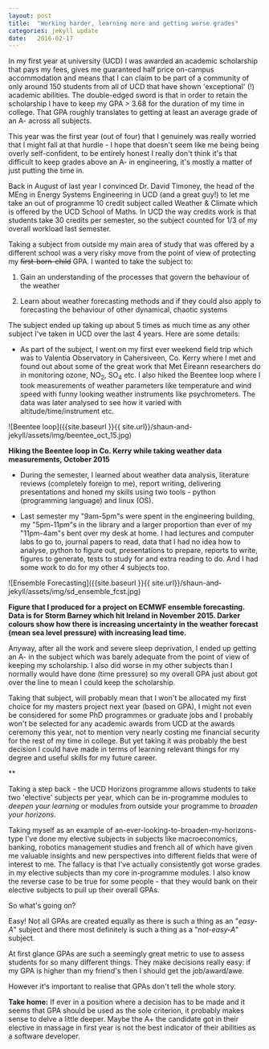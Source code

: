 ```yaml
---
layout: post
title:  "Working harder, learning more and getting worse grades"
categories: jekyll update
date:   2016-02-17
---
```


In my first year at university (UCD) I was awarded an academic scholarship that pays my 
fees, gives me guaranteed
half price on-campus accommodation and means that I can claim to be part of a 
community of only around
150 students from all of UCD that have shown 'exceptional' (!) academic abilities.
The double-edged sword is that in order to retain the scholarship I have to keep my 
GPA > 3.68 for
the duration of my time in college. That GPA roughly translates to getting at 
least an average grade of an A- across all subjects.

This year was the first year (out of four) that I genuinely was really worried that I might fall at
that hurdle - I hope that doesn't seem like me being being overly self-confident, 
to be entirely honest I really don't think it's that difficult
to keep grades above an A- in engineering, it's mostly a matter of just putting the
time in.

Back in August of last year I convinced Dr. David Timoney, the head of the 
MEng in Energy Systems Engineering in UCD (and a great guy!) to let me take an 
out of programme
10 credit subject called Weather & Climate which is offered by the UCD School of Maths. 
In UCD the way credits 
work is that students take 30 credits per semester, so the subject counted
for 1/3 of my overall workload last semester.

Taking a subject from outside my main area of study that was offered by a different school
was a very risky move from the point
of view of protecting my <s>first-born-child</s> GPA. 
I wanted to take the subject to:

1. Gain an understanding of the processes that govern the behaviour of the weather

2. Learn about weather forecasting methods and if they could also apply to forecasting
the behaviour of other dynamical, chaotic systems

The subject ended up taking up about 5 times as much time as any other subject I've taken
in UCD over the last 4 years. Here are some details:

- As part of the subject, I went on my first ever weekend field trip which was to Valentia Observatory in 
Cahersiveen, Co. Kerry 
where I met and found out about some of the great work that Met Éireann 
researchers do in monitoring ozone, NO<sub>2</sub>, SO<sub>4</sub> etc. I also
hiked the Beentee loop where I took measurements of weather parameters like
temperature and wind speed
with funny looking weather instruments like psychrometers. The data was later
analysed to see how it varied with altitude/time/instrument etc.

![Beentee loop]({{site.baseurl }}{{ site.url}}/shaun-and-jekyll/assets/img/beentee_oct_15.jpg)

**Hiking the Beentee loop in Co. Kerry while taking weather data measurements, October 2015**

- During the semester, I learned about weather data analysis, literature reviews (completely foreign to me), 
report writing, delivering presentations and honed my skills using two tools - python (programming language) 
and linux (OS).

- Last semester my "9am-5pm"s were spent in the engineering building, my "5pm-11pm"s in 
the library and a larger proportion than ever of my "11pm-4am"s
bent over my desk at home. I had lectures and 
computer labs to go to, journal papers to read, data that I had no idea how to analyse, 
python to figure out, presentations to prepare,
reports to write, figures to generate, tests to study for and extra reading to do. 
And I had some work to do for my other 4 subjects too.

![Ensemble Forecasting]({{site.baseurl }}{{ site.url}}/shaun-and-jekyll/assets/img/sd_ensemble_fcst.jpg)

**Figure that I produced for a project on ECMWF ensemble forecasting. Data is for Storm Barney
which hit Ireland in November 2015. Darker colours show how there is increasing uncertainty
in the weather forecast (mean sea level pressure) with increasing lead time.**

Anyway, after all the work and severe sleep deprivation, I ended up getting an A- in the subject 
which was barely adequate from the point of view of keeping my scholarship. 
I also did worse in my other subjects than I normally 
would have done (time pressure)
so my overall GPA just about got over the line to mean I could keep 
the scholarship. 

Taking that subject, will probably 
mean that I won't be allocated my first choice for my masters
project next year (based on GPA), I might not even be considered for 
some PhD programmes or graduate jobs and I probably won't 
be selected for
any academic awards from UCD at the awards ceremony this year, not to mention very nearly 
costing me financial security for the rest of my 
time in college. But yet taking it was probably the best 
decision I could have made in terms of learning relevant things for my degree 
and useful skills for my future career. 

**

Taking a step back - the UCD Horizons programme allows 
students to take two 'elective' subjects per year,
which can be in-programme modules to *deepen your learning* or
modules from outside your programme to *broaden your horizons*.

Taking myself as an example of an-ever-looking-to-broaden-my-horizons-type I've done my elective
subjects in subjects like macroeconomics, banking, robotics
management studies and french all of which have given me valuable
insights and new perspectives into different fields that were of interest to me.
The fallacy is that I've actually consistently got worse grades in my elective 
subjects than my core in-programme modules. I also know the reverse case to be
true for some people - that they would bank on their elective subjects to pull up their 
overall GPAs.

So what's going on?

Easy! Not all GPAs are created equally as there is such a thing as an "*easy-A*" subject
and there most definitely is such a thing as a "*not-easy-A*" subject. 

At first glance GPAs are such a seemingly great metric to use to assess students for so
many different things. They make decisions really easy: if my GPA
is higher than my friend's then I should get the job/award/awe.

However it's important to realise that GPAs don't tell the whole story. 

**Take home:** If ever in a position where a decision has to be made and it seems that GPA 
should be used as the sole criterion, it probably makes sense to delve a little
deeper. Maybe the A+ the candidate got in their elective in massage in first year is not the best indicator 
of their abilities as a software developer.
